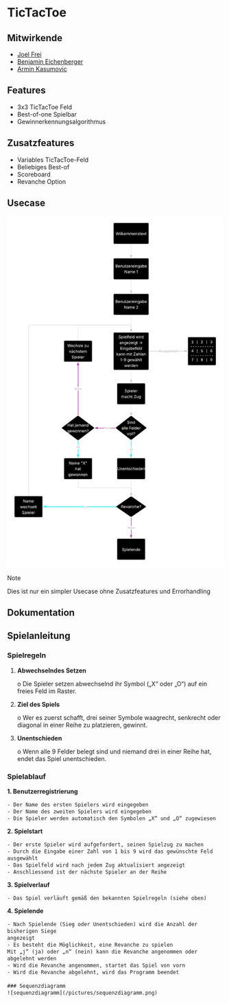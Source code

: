 # TicTacToe

## Mitwirkende

- [Joel Frei](https://github.com/joel724)
- [Benjamin Eichenberger](https://github.com/hiimbooom)
- [Armin Kasumovic](https://github.com/Arminski99)

## Features

- 3x3 TicTacToe Feld
- Best-of-one Spielbar
- Gewinnerkennungsalgorithmus

## Zusatzfeatures

- Variables TicTacToe-Feld
- Beliebiges Best-of
- Scoreboard
- Revanche Option

## Usecase

![simpleUsecase](/pictures/simpleUsecase.png)

> [!NOTE]
> Dies ist nur ein simpler Usecase ohne Zusatzfeatures und Errorhandling


## Dokumentation





## Spielanleitung 


### Spielregeln

1. **Abwechselndes Setzen**

    o Die Spieler setzen abwechselnd ihr Symbol („X“ oder „O“) auf
       ein freies Feld im Raster.
       
2. **Ziel des Spiels**

    o Wer es zuerst schafft, drei seiner Symbole waagrecht,
    senkrecht oder diagonal in einer Reihe zu platzieren, gewinnt.

3. **Unentschieden**

    o Wenn alle 9 Felder belegt sind und niemand drei in einer Reihe
       hat, endet das Spiel unentschieden.


### Spielablauf

**1. Benutzerregistrierung**

    - Der Name des ersten Spielers wird eingegeben
    - Der Name des zweiten Spielers wird eingegeben
    - Die Spieler werden automatisch den Symbolen „X“ und „O“ zugewiesen

**2. Spielstart**

    - Der erste Spieler wird aufgefordert, seinen Spielzug zu machen
    - Durch die Eingabe einer Zahl von 1 bis 9 wird das gewünschte Feld ausgewählt
    - Das Spielfeld wird nach jedem Zug aktualisiert angezeigt
    - Anschliessend ist der nächste Spieler an der Reihe

**3. Spielverlauf**

    - Das Spiel verläuft gemäß den bekannten Spielregeln (siehe oben)

**4. Spielende**

    - Nach Spielende (Sieg oder Unentschieden) wird die Anzahl der bisherigen Siege
    angezeigt
    - Es besteht die Möglichkeit, eine Revanche zu spielen
    Mit „j“ (ja) oder „n“ (nein) kann die Revanche angenommen oder abgelehnt werden
    - Wird die Revanche angenommen, startet das Spiel von vorn
    - Wird die Revanche abgelehnt, wird das Programm beendet

    ### Sequenzdiagramm
    ![sequenzdiagramm](/pictures/sequenzdiagramm.png)

